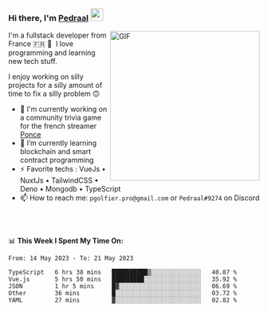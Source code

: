 ### Hi there, I'm <a href="https://pedraal.dev" target="_blank">Pedraal</a> <img src="https://media.giphy.com/media/hvRJCLFzcasrR4ia7z/giphy.gif" width="25px">
<img align="right" alt="GIF" src="https://pedraal.dev/avatar.png" width="300" height="300" />

I'm a fullstack developer from France 🇫🇷 🥖 &nbsp;I love programming and learning new
tech stuff.

I enjoy working on silly projects for a silly amount of time to fix a silly problem 🙃

- 🔭  I'm currently working on a community trivia game for the french streamer <a href="https://twitch.tv/ponce" target="_blank">Ponce</a>
- 🌱 I’m currently learning blockchain and smart contract programming
- ⚡ Favorite techs : VueJs &bull; NuxtJs &bull; TailwindCSS &bull; Deno &bull; Mongodb &bull; TypeScript
- 📫 How to reach me: `pgolfier.pro@gmail.com` or `Pedraal#9274` on Discord

<br>
<br>

📊 **This Week I Spent My Time On:**
<!--START_SECTION:waka-->

```text
From: 14 May 2023 - To: 21 May 2023

TypeScript   6 hrs 38 mins   ██████████▒░░░░░░░░░░░░░░   40.87 %
Vue.js       5 hrs 50 mins   █████████░░░░░░░░░░░░░░░░   35.92 %
JSON         1 hr 5 mins     █▓░░░░░░░░░░░░░░░░░░░░░░░   06.69 %
Other        36 mins         █░░░░░░░░░░░░░░░░░░░░░░░░   03.72 %
YAML         27 mins         ▓░░░░░░░░░░░░░░░░░░░░░░░░   02.82 %
```

<!--END_SECTION:waka-->
